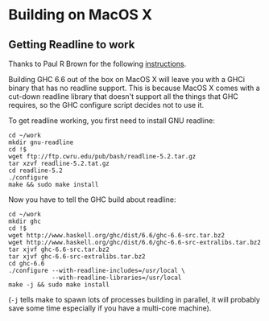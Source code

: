 # Building on MacOS X

## Getting Readline to work


Thanks to Paul R Brown for the following [ instructions](http://mult.ifario.us/articles/2006/10/17/ghc-6-6-and-mac-os-x-readline-quick-fix).


Building GHC 6.6 out of the box on MacOS X will leave you with a GHCi binary that has no readline support.  This is because MacOS X comes with a cut-down readline library that doesn't support all the things that GHC requires, so the GHC configure script decides not to use it.


To get readline working, you first need to install GNU readline:

```wiki
cd ~/work
mkdir gnu-readline
cd !$
wget ftp://ftp.cwru.edu/pub/bash/readline-5.2.tar.gz
tar xzvf readline-5.2.tat.gz
cd readline-5.2
./configure
make && sudo make install
```


Now you have to tell the GHC build about readline:

```wiki
cd ~/work
mkdir ghc
cd !$
wget http://www.haskell.org/ghc/dist/6.6/ghc-6.6-src.tar.bz2
wget http://www.haskell.org/ghc/dist/6.6/ghc-6.6-src-extralibs.tar.bz2
tar xjvf ghc-6.6-src.tar.bz2
tar xjvf ghc-6.6-src-extralibs.tar.bz2
cd ghc-6.6
./configure --with-readline-includes=/usr/local \
            --with-readline-libraries=/usr/local
make -j && sudo make install
```


(`-j` tells make to spawn lots of processes building in parallel, it will probably save some time especially if you have a multi-core machine).
